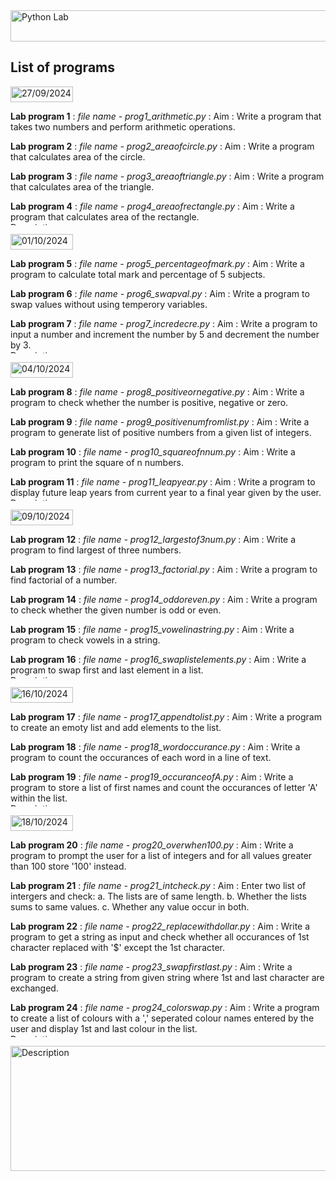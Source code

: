 

<img src="https://img.shields.io/badge/MCA_1st_Semester_Python_Lab_Programs-darkblue?style=for-the-badge" alt="Python Lab" width="600" height="50">

##  List of programs

<img src="https://img.shields.io/badge/27_09_2024-darkgreen?style=for-the-badge&logo=python&logoColor=yellow" alt="27/09/2024" width="100" height="25">

**Lab program 1** : _file name - prog1_arithmetic.py_ :
                    Aim : Write a program that takes two numbers and perform arithmetic operations.

**Lab program 2** : _file name - prog2_areaofcircle.py_ :
                    Aim : Write a program that calculates area of the circle.

**Lab program 3** : _file name - prog3_areaoftriangle.py_ :
                    Aim : Write a program that calculates area of the triangle.

**Lab program 4** : _file name - prog4_areaofrectangle.py_ :
                    Aim : Write a program that calculates area of the rectangle.
<img src="https://i.giphy.com/media/v1.Y2lkPTc5MGI3NjExamZ0dGloMXFvYm82MnVqdWxiYmhya3cwcTJhNWFwMzQwcjE0a256biZlcD12MV9pbnRlcm5hbF9naWZfYnlfaWQmY3Q9Zw/aSxvq2jEInSdW/giphy.gif" alt="Description" width="1200" height="5">

<img src="https://img.shields.io/badge/01_10_2024-darkgreen?style=for-the-badge&logo=python&logoColor=yellow" alt="01/10/2024" width="100" height="25">

**Lab program 5** : _file name - prog5_percentageofmark.py_ :
                    Aim : Write a program to calculate total mark and percentage of 5 subjects.

**Lab program 6** : _file name - prog6_swapval.py_ :
                    Aim : Write a program to swap values without using temperory variables.

**Lab program 7** : _file name - prog7_incredecre.py_ :
                    Aim : Write a program to input a number and increment the number by 5 and
                          decrement the number by 3.
<img src="https://i.giphy.com/media/v1.Y2lkPTc5MGI3NjExamZ0dGloMXFvYm82MnVqdWxiYmhya3cwcTJhNWFwMzQwcjE0a256biZlcD12MV9pbnRlcm5hbF9naWZfYnlfaWQmY3Q9Zw/aSxvq2jEInSdW/giphy.gif" alt="Description" width="1200" height="5">

<img src="https://img.shields.io/badge/04_10_2024-darkgreen?style=for-the-badge&logo=python&logoColor=yellow" alt="04/10/2024" width="100" height="25">

**Lab program 8** : _file name - prog8_positiveornegative.py_ :
                    Aim : Write a program to check whether the number is positive, negative or zero.

**Lab program 9** : _file name - prog9_positivenumfromlist.py_ :
                    Aim : Write a program to generate list of positive numbers from a given list of integers.

**Lab program 10** : _file name - prog10_squareofnnum.py_ :
                    Aim : Write a program to print the square of n numbers.

**Lab program 11** : _file name - prog11_leapyear.py_ :
                    Aim : Write a program to display future leap years from current year to a final year given by the user.
<img src="https://i.giphy.com/media/v1.Y2lkPTc5MGI3NjExamZ0dGloMXFvYm82MnVqdWxiYmhya3cwcTJhNWFwMzQwcjE0a256biZlcD12MV9pbnRlcm5hbF9naWZfYnlfaWQmY3Q9Zw/aSxvq2jEInSdW/giphy.gif" alt="Description" width="1200" height="5">

<img src="https://img.shields.io/badge/09_10_2024-darkgreen?style=for-the-badge&logo=python&logoColor=yellow" alt="09/10/2024" width="100" height="25">

**Lab program 12** : _file name - prog12_largestof3num.py_ :
                    Aim : Write a program to find largest of three numbers.

**Lab program 13** : _file name - prog13_factorial.py_ :
                    Aim : Write a program to find factorial of a number.

**Lab program 14** : _file name - prog14_oddoreven.py_ :
                    Aim : Write a program to check whether the given number is odd or even.

**Lab program 15** : _file name - prog15_vowelinastring.py_ :
                    Aim : Write a program to check vowels in a string.

**Lab program 16** : _file name - prog16_swaplistelements.py_ :
                    Aim : Write a program to swap first and last element in a list.
<img src="https://i.giphy.com/media/v1.Y2lkPTc5MGI3NjExamZ0dGloMXFvYm82MnVqdWxiYmhya3cwcTJhNWFwMzQwcjE0a256biZlcD12MV9pbnRlcm5hbF9naWZfYnlfaWQmY3Q9Zw/aSxvq2jEInSdW/giphy.gif" alt="Description" width="1200" height="5">

<img src="https://img.shields.io/badge/16_10_2024-darkgreen?style=for-the-badge&logo=python&logoColor=yellow" alt="16/10/2024" width="100" height="25">

**Lab program 17** : _file name - prog17_appendtolist.py_ :
                    Aim : Write a program to create an emoty list and add elements to the list.

**Lab program 18** : _file name - prog18_wordoccurance.py_ :
                    Aim : Write a program to count the occurances of each word in a line of text.

**Lab program 19** : _file name - prog19_occuranceofA.py_ :
                    Aim : Write a program to store a list of first names and count the occurances of letter 'A' within the list.
<img src="https://i.giphy.com/media/v1.Y2lkPTc5MGI3NjExamZ0dGloMXFvYm82MnVqdWxiYmhya3cwcTJhNWFwMzQwcjE0a256biZlcD12MV9pbnRlcm5hbF9naWZfYnlfaWQmY3Q9Zw/aSxvq2jEInSdW/giphy.gif" alt="Description" width="1200" height="5">

<img src="https://img.shields.io/badge/18_10_2024-darkgreen?style=for-the-badge&logo=python&logoColor=yellow" alt="18/10/2024" width="100" height="25">

**Lab program 20** : _file name - prog20_overwhen100.py_ :
                    Aim : Write a program to prompt the user for a list of integers and for all values greater than 100 store '100' instead.

**Lab program 21** : _file name - prog21_intcheck.py_ :
                    Aim : Enter two list of intergers and check:
                          a. The lists are of same length.
                          b. Whether the lists sums to same values.
                          c. Whether any value occur in both.

**Lab program 22** : _file name - prog22_replacewithdollar.py_ :
                    Aim : Write a program to get a string as input and check whether all occurances of 1st character replaced with '$' except the 1st character.

**Lab program 23** : _file name - prog23_swapfirstlast.py_ :
                    Aim : Write a program to create a string from given string where 1st and last character are exchanged.

**Lab program 24** : _file name - prog24_colorswap.py_ :
                    Aim : Write a program to create a list of colours with a ',' seperated colour names entered by the user and display 1st and last colour in the list.
<img src="https://i.giphy.com/media/v1.Y2lkPTc5MGI3NjExamZ0dGloMXFvYm82MnVqdWxiYmhya3cwcTJhNWFwMzQwcjE0a256biZlcD12MV9pbnRlcm5hbF9naWZfYnlfaWQmY3Q9Zw/aSxvq2jEInSdW/giphy.gif" alt="Description" width="1200" height="5">

<img src="https://i.giphy.com/media/v1.Y2lkPTc5MGI3NjExeWI5cGphaHZ5OTB1dXp0MThvaW1zMnlwcWhjZ3I1a2E1Yjc2OXFpdyZlcD12MV9pbnRlcm5hbF9naWZfYnlfaWQmY3Q9Zw/coxQHKASG60HrHtvkt/giphy.gif" alt="Description" width="1200" height="200">



